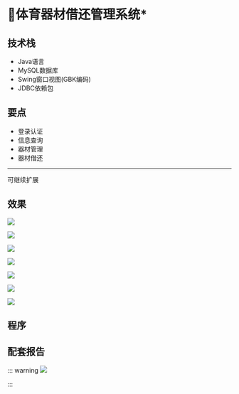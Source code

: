 # 🏀体育器材借还管理系统*

<MyGlobalComponent />

##  技术栈
- Java语言
- MySQL数据库
- Swing窗口视图(GBK编码)
- JDBC依赖包

## 要点
- 登录认证
- 信息查询
- 器材管理
- 器材借还
----
可继续扩展
## 效果


![](http://cdn.qiniu.liyansheng.top/img/20240606182055.png)


![](http://cdn.qiniu.liyansheng.top/img/20240606182141.png)


![](http://cdn.qiniu.liyansheng.top/img/20240606182517.png)


![](http://cdn.qiniu.liyansheng.top/img/20240606182637.png)



![](http://cdn.qiniu.liyansheng.top/img/20240606183319.png)


![](http://cdn.qiniu.liyansheng.top/img/20240606182552.png)



![](http://cdn.qiniu.liyansheng.top/img/20240606184129.png)
## 程序
<!-- ![](http://cdn.qiniu.liyansheng.top/img/20240606185229.png) -->

<PaymentButton :productId="163" />

## 配套报告
::: warning
![](http://cdn.qiniu.liyansheng.top/img/Snipaste_2024-06-06_22-59-02.png)
<!-- ![](http://cdn.qiniu.liyansheng.top/img/20240614230025.png) -->
:::

<PaymentButton :productId="164" :buttonText="'点我获取-报告'"/>

